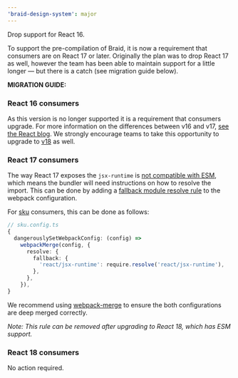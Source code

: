 ```yaml
---
'braid-design-system': major
---
```


Drop support for React 16.

To support the pre-compilation of Braid, it is now a requirement that consumers are on React 17 or later.
Originally the plan was to drop React 17 as well, however the team has been able to maintain support for a little longer — but there is a catch (see migration guide below).

**MIGRATION GUIDE:**
### React 16 consumers
As this version is no longer supported it is a requirement that consumers upgrade.
For more information on the differences between v16 and v17, [see the React blog][react17].
We strongly encourage teams to take this opportunity to upgrade to [v18][react18] as well.

### React 17 consumers
The way React 17 exposes the `jsx-runtime` is [not compatible with ESM], which means the bundler will need instructions on how to resolve the import.
This can be done by adding a [fallback module resolve rule][resolve fallback] to the webpack configuration.

For [sku] consumers, this can be done as follows:

```ts
// sku.config.ts
{
  dangerouslySetWebpackConfig: (config) =>
    webpackMerge(config, {
      resolve: {
        fallback: {
          'react/jsx-runtime': require.resolve('react/jsx-runtime'),
        },
      },
    }),
}
```
We recommend using [webpack-merge] to ensure the both configurations are deep merged correctly.

*Note: This rule can be removed after upgrading to React 18, which has ESM support.*

### React 18 consumers
No action required.

[react17]: https://reactjs.org/blog/2020/10/20/react-v17.html
[react18]: https://reactjs.org/blog/2022/03/08/react-18-upgrade-guide.html
[resolve fallback]: https://webpack.js.org/configuration/resolve/#resolvefallback
[not compatible with ESM]: https://github.com/facebook/react/issues/20235#issuecomment-1095345193
[webpack-merge]: https://www.npmjs.com/package/webpack-merge
[sku]: https://seek-oss.github.io/sku/
